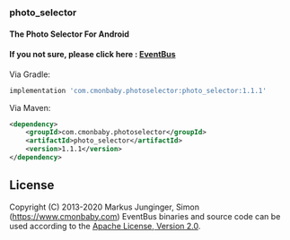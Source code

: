 ### photo_selector
#### The Photo Selector For Android
#### If you not sure, please click here : [EventBus](https://www.cmonbaby.com)

Via Gradle:
```gradle
implementation 'com.cmonbaby.photoselector:photo_selector:1.1.1'
```

Via Maven:
```xml
<dependency>
    <groupId>com.cmonbaby.photoselector</groupId>
    <artifactId>photo_selector</artifactId>
    <version>1.1.1</version>
</dependency>
```

## License

Copyright (C) 2013-2020 Markus Junginger, Simon (https://www.cmonbaby.com)
EventBus binaries and source code can be used according to the [Apache License, Version 2.0](LICENSE).
